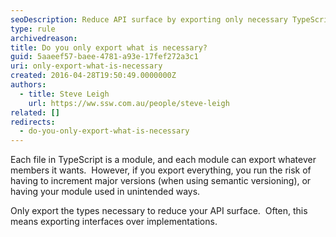 ```yaml
---
seoDescription: Reduce API surface by exporting only necessary TypeScript types.
type: rule
archivedreason:
title: Do you only export what is necessary?
guid: 5aaeef57-baee-4781-a93e-17fef272a3c1
uri: only-export-what-is-necessary
created: 2016-04-28T19:50:49.0000000Z
authors:
  - title: Steve Leigh
    url: https://ww.ssw.com.au/people/steve-leigh
related: []
redirects:
  - do-you-only-export-what-is-necessary
---
```


Each file in TypeScript is a module, and each module can export whatever members it wants.  However, if you export everything, you run the risk of having to increment major versions (when using semantic versioning), or having your module used in unintended ways.

<!--endintro-->

Only export the types necessary to reduce your API surface.  Often, this means exporting interfaces over implementations.
